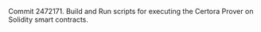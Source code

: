 Commit 2472171.                    Build and Run scripts for executing the Certora Prover on Solidity smart contracts.